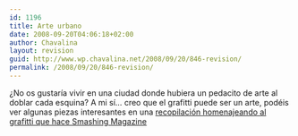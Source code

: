 ```yaml
---
id: 1196
title: Arte urbano
date: 2008-09-20T04:06:18+02:00
author: Chavalina
layout: revision
guid: http://www.wp.chavalina.net/2008/09/20/846-revision/
permalink: /2008/09/20/846-revision/
---
```

¿No os gustaría vivir en una ciudad donde hubiera un pedacito de arte al doblar cada esquina? A mi sí… creo que el grafitti puede ser un arte, podéis ver algunas piezas interesantes en una <a href="http://www.smashingmagazine.com/2008/09/14/tribute-to-graffiti-50-beautiful-graffiti-artworks/" target="_blank">recopilación homenajeando al grafitti que hace Smashing Magazine</a>